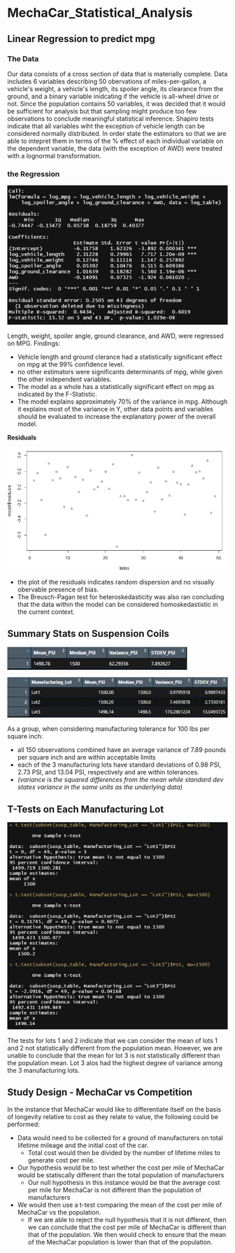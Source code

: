 # **MechaCar_Statistical_Analysis**

## **Linear Regression to predict mpg**

### The Data
Our data consists of a cross section of data that is materially complete.  Data includes 6 variables describing 50 obervations of miles-per-gallon, a vehicle's weight, a vehicle's length, its spoiler angle, its clearance from the ground, and a binary variable inidcating if the vehicle is all-wheel drive or not.  Since the population contains 50 variables, it was decided that it would be sufficient for analysis but that sampling might produce too few observations to conclude meaningful statistical inference.  Shapiro tests indicate that all variables wiht the exception of vehicle length can be considered normally distributed. In order state the estimators so that we are able to intepret them in terms of the % effect of each individual variable on the dependent variable, the data (with the exception of AWD) were treated with a lognormal transformation. 

### the Regression
![summary](regressio_summary.png)

Length, weight, spoiler angle, ground clearance, and AWD, were regressed on MPG.
Findings: 
 - Vehicle length and ground clerance had a statistically significant effect on mpg at the 99% confidence level. 
 - no other estimators were significants determinants of mpg, while given the other independent variables. 
 - The model as a whole has a statistically significant effect on mpg as indicated by the F-Statistic. 
 - The model explains approximately 70% of the variance in mpg. Although it explains most of the variance in Y, other data points and variables should be evaluated to increase the explanatory power of the overall model.
  
**Residuals**

 ![residuals](residuals_plot.png)
 
 - the plot of the residuals indicates random dispersion and no visually obervable presence of bias. 
 - The Breusch-Pagan test for heteroskedasticity was also ran concluding that the data within the model can be considered homoskedastistic in the current context. 

## **Summary Stats on Suspension Coils**

 ![summary1](summary_1.png)
 
 ![grouped_summary](grouped_summary.png)
 
 As a group, when considering manufacturing tolerance for 100 lbs per square inch:
 - all 150 observations combined have an average variance of 7.89 pounds per square inch and are within acceptable limits
 - each of the 3 manufacturing lots have standard deviations of 0.98 PSI, 2.73 PSI, and 13.04 PSI, respectively and are within tolerances. 
 - _(variance is the squared differences from the mean while standard dev states variance in the same units as the underlying data)_

## **T-Tests on Each Manufacturing Lot**

![ttests](t_tests.png)

The tests for lots 1 and 2 indicate that we can consider the mean of lots 1 and 2 not statistically different from the population mean.  However, we are unable to conclude that the mean for lot 3 is not statistically different than the population mean.  Lot 3 alos had the highest degree of variance among the 3 manufacturing lots. 

## **Study Design - MechaCar vs Competition**

In the instance that MechaCar would like to differentiate itself on the basis of longevity relative to cost as they relate to value, the following could be performed:
- Data would need to be collected for a ground of manufacturers on total lifetime mileage and the initial cost of the car. 
   - Total cost would then be divided by the number of lifetime miles to generate cost per mile.
- Our hypothesis would be to test whether the cost per mile of MechaCar would be statiscally different than the total population of manufacturers
   - Our null hypothesis in this instance would be that the average cost per mile for MechaCar is not different than the population of manufacturers
- We would then use a t-test comparing the mean of the cost per mile of MechaCar vs the population. 
   - If we are able to reject the null hypothesis that it is not different, then we can conclude that the cost per mile of MechaCar is different than that of the          population.  We then would check to ensure that the mean of the MechaCar population is lower than that of the population.  



